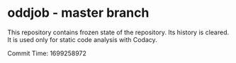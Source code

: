 # oddjob - master branch

This repository contains frozen state of the repository.
Its history is cleared. It is used only for static code
analysis with Codacy.

Commit Time: 1699258972